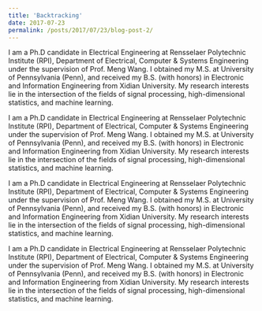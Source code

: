 ```yaml
---
title: 'Backtracking'
date: 2017-07-23
permalink: /posts/2017/07/23/blog-post-2/
---
```


I am a Ph.D candidate in Electrical Engineering at Rensselaer Polytechnic Institute (RPI), Department of Electrical, Computer & Systems Engineering under the supervision of Prof. Meng Wang. I obtained my M.S. at University of Pennsylvania (Penn), and received my B.S. (with honors) in Electronic and Information Engineering from Xidian University. My research interests lie in the intersection of the fields of signal processing, high-dimensional statistics, and machine learning.

I am a Ph.D candidate in Electrical Engineering at Rensselaer Polytechnic Institute (RPI), Department of Electrical, Computer & Systems Engineering under the supervision of Prof. Meng Wang. I obtained my M.S. at University of Pennsylvania (Penn), and received my B.S. (with honors) in Electronic and Information Engineering from Xidian University. My research interests lie in the intersection of the fields of signal processing, high-dimensional statistics, and machine learning.

I am a Ph.D candidate in Electrical Engineering at Rensselaer Polytechnic Institute (RPI), Department of Electrical, Computer & Systems Engineering under the supervision of Prof. Meng Wang. I obtained my M.S. at University of Pennsylvania (Penn), and received my B.S. (with honors) in Electronic and Information Engineering from Xidian University. My research interests lie in the intersection of the fields of signal processing, high-dimensional statistics, and machine learning.

I am a Ph.D candidate in Electrical Engineering at Rensselaer Polytechnic Institute (RPI), Department of Electrical, Computer & Systems Engineering under the supervision of Prof. Meng Wang. I obtained my M.S. at University of Pennsylvania (Penn), and received my B.S. (with honors) in Electronic and Information Engineering from Xidian University. My research interests lie in the intersection of the fields of signal processing, high-dimensional statistics, and machine learning.
